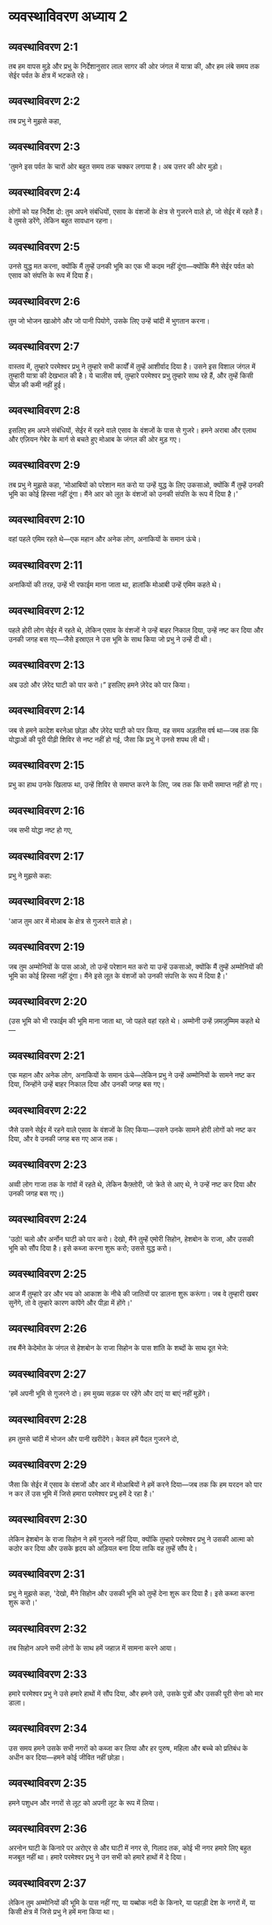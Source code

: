 # व्यवस्थाविवरण अध्याय 2

## व्यवस्थाविवरण 2:1
तब हम वापस मुड़े और प्रभु के निर्देशानुसार लाल सागर की ओर जंगल में यात्रा की, और हम लंबे समय तक सेईर पर्वत के क्षेत्र में भटकते रहे।

## व्यवस्थाविवरण 2:2
तब प्रभु ने मुझसे कहा,

## व्यवस्थाविवरण 2:3
'तुमने इस पर्वत के चारों ओर बहुत समय तक चक्कर लगाया है। अब उत्तर की ओर मुड़ो।

## व्यवस्थाविवरण 2:4
लोगों को यह निर्देश दो: तुम अपने संबंधियों, एसाव के वंशजों के क्षेत्र से गुजरने वाले हो, जो सेईर में रहते हैं। वे तुमसे डरेंगे, लेकिन बहुत सावधान रहना।

## व्यवस्थाविवरण 2:5
उनसे युद्ध मत करना, क्योंकि मैं तुम्हें उनकी भूमि का एक भी कदम नहीं दूंगा—क्योंकि मैंने सेईर पर्वत को एसाव को संपत्ति के रूप में दिया है।

## व्यवस्थाविवरण 2:6
तुम जो भोजन खाओगे और जो पानी पियोगे, उसके लिए उन्हें चांदी में भुगतान करना।

## व्यवस्थाविवरण 2:7
वास्तव में, तुम्हारे परमेश्वर प्रभु ने तुम्हारे सभी कार्यों में तुम्हें आशीर्वाद दिया है। उसने इस विशाल जंगल में तुम्हारी यात्रा की देखभाल की है। ये चालीस वर्ष, तुम्हारे परमेश्वर प्रभु तुम्हारे साथ रहे हैं, और तुम्हें किसी चीज़ की कमी नहीं हुई।

## व्यवस्थाविवरण 2:8
इसलिए हम अपने संबंधियों, सेईर में रहने वाले एसाव के वंशजों के पास से गुजरे। हमने अराबा और एलाथ और एज़ियन गेबेर के मार्ग से बचते हुए मोआब के जंगल की ओर मुड़ गए।

## व्यवस्थाविवरण 2:9
तब प्रभु ने मुझसे कहा, 'मोआबियों को परेशान मत करो या उन्हें युद्ध के लिए उकसाओ, क्योंकि मैं तुम्हें उनकी भूमि का कोई हिस्सा नहीं दूंगा। मैंने आर को लूत के वंशजों को उनकी संपत्ति के रूप में दिया है।'

## व्यवस्थाविवरण 2:10
वहां पहले एमिम रहते थे—एक महान और अनेक लोग, अनाकियों के समान ऊंचे।

## व्यवस्थाविवरण 2:11
अनाकियों की तरह, उन्हें भी रफाईम माना जाता था, हालांकि मोआबी उन्हें एमिम कहते थे।

## व्यवस्थाविवरण 2:12
पहले होरी लोग सेईर में रहते थे, लेकिन एसाव के वंशजों ने उन्हें बाहर निकाल दिया, उन्हें नष्ट कर दिया और उनकी जगह बस गए—जैसे इस्राएल ने उस भूमि के साथ किया जो प्रभु ने उन्हें दी थी।

## व्यवस्थाविवरण 2:13
अब उठो और ज़ेरेद घाटी को पार करो।” इसलिए हमने ज़ेरेद को पार किया।

## व्यवस्थाविवरण 2:14
जब से हमने कादेश बरनेआ छोड़ा और ज़ेरेद घाटी को पार किया, वह समय अड़तीस वर्ष था—जब तक कि योद्धाओं की पूरी पीढ़ी शिविर से नष्ट नहीं हो गई, जैसा कि प्रभु ने उनसे शपथ ली थी।

## व्यवस्थाविवरण 2:15
प्रभु का हाथ उनके खिलाफ था, उन्हें शिविर से समाप्त करने के लिए, जब तक कि सभी समाप्त नहीं हो गए।

## व्यवस्थाविवरण 2:16
जब सभी योद्धा नष्ट हो गए,

## व्यवस्थाविवरण 2:17
प्रभु ने मुझसे कहा:

## व्यवस्थाविवरण 2:18
'आज तुम आर में मोआब के क्षेत्र से गुजरने वाले हो।

## व्यवस्थाविवरण 2:19
जब तुम अम्मोनियों के पास आओ, तो उन्हें परेशान मत करो या उन्हें उकसाओ, क्योंकि मैं तुम्हें अम्मोनियों की भूमि का कोई हिस्सा नहीं दूंगा। मैंने इसे लूत के वंशजों को उनकी संपत्ति के रूप में दिया है।'

## व्यवस्थाविवरण 2:20
(उस भूमि को भी रफाईम की भूमि माना जाता था, जो पहले वहां रहते थे। अम्मोनी उन्हें ज़मज़ुम्मिम कहते थे—

## व्यवस्थाविवरण 2:21
एक महान और अनेक लोग, अनाकियों के समान ऊंचे—लेकिन प्रभु ने उन्हें अम्मोनियों के सामने नष्ट कर दिया, जिन्होंने उन्हें बाहर निकाल दिया और उनकी जगह बस गए।

## व्यवस्थाविवरण 2:22
जैसे उसने सेईर में रहने वाले एसाव के वंशजों के लिए किया—उसने उनके सामने होरी लोगों को नष्ट कर दिया, और वे उनकी जगह बस गए आज तक।

## व्यवस्थाविवरण 2:23
अव्वी लोग गाजा तक के गांवों में रहते थे, लेकिन कैफ़्तोरी, जो क्रेते से आए थे, ने उन्हें नष्ट कर दिया और उनकी जगह बस गए।)

## व्यवस्थाविवरण 2:24
'उठो! चलो और अर्नोन घाटी को पार करो। देखो, मैंने तुम्हें एमोरी सिहोन, हेशबोन के राजा, और उसकी भूमि को सौंप दिया है। इसे कब्जा करना शुरू करो; उससे युद्ध करो।

## व्यवस्थाविवरण 2:25
आज मैं तुम्हारे डर और भय को आकाश के नीचे की जातियों पर डालना शुरू करूंगा। जब वे तुम्हारी खबर सुनेंगे, तो वे तुम्हारे कारण कांपेंगे और पीड़ा में होंगे।'

## व्यवस्थाविवरण 2:26
तब मैंने केदेमोत के जंगल से हेशबोन के राजा सिहोन के पास शांति के शब्दों के साथ दूत भेजे:

## व्यवस्थाविवरण 2:27
'हमें अपनी भूमि से गुजरने दो। हम मुख्य सड़क पर रहेंगे और दाएं या बाएं नहीं मुड़ेंगे।

## व्यवस्थाविवरण 2:28
हम तुमसे चांदी में भोजन और पानी खरीदेंगे। केवल हमें पैदल गुजरने दो,

## व्यवस्थाविवरण 2:29
जैसा कि सेईर में एसाव के वंशजों और आर में मोआबियों ने हमें करने दिया—जब तक कि हम यरदन को पार न कर लें उस भूमि में जिसे हमारा परमेश्वर प्रभु हमें दे रहा है।'

## व्यवस्थाविवरण 2:30
लेकिन हेशबोन के राजा सिहोन ने हमें गुजरने नहीं दिया, क्योंकि तुम्हारे परमेश्वर प्रभु ने उसकी आत्मा को कठोर कर दिया और उसके हृदय को अड़ियल बना दिया ताकि वह तुम्हें सौंप दे।

## व्यवस्थाविवरण 2:31
प्रभु ने मुझसे कहा, 'देखो, मैंने सिहोन और उसकी भूमि को तुम्हें देना शुरू कर दिया है। इसे कब्जा करना शुरू करो।'

## व्यवस्थाविवरण 2:32
तब सिहोन अपने सभी लोगों के साथ हमें जहाज़ में सामना करने आया।

## व्यवस्थाविवरण 2:33
हमारे परमेश्वर प्रभु ने उसे हमारे हाथों में सौंप दिया, और हमने उसे, उसके पुत्रों और उसकी पूरी सेना को मार डाला।

## व्यवस्थाविवरण 2:34
उस समय हमने उसके सभी नगरों को कब्जा कर लिया और हर पुरुष, महिला और बच्चे को प्रतिबंध के अधीन कर दिया—हमने कोई जीवित नहीं छोड़ा।

## व्यवस्थाविवरण 2:35
हमने पशुधन और नगरों से लूट को अपनी लूट के रूप में लिया।

## व्यवस्थाविवरण 2:36
अरनोन घाटी के किनारे पर अरोएर से और घाटी में नगर से, गिलाद तक, कोई भी नगर हमारे लिए बहुत मजबूत नहीं था। हमारे परमेश्वर प्रभु ने उन सभी को हमारे हाथों में दे दिया।

## व्यवस्थाविवरण 2:37
लेकिन तुम अम्मोनियों की भूमि के पास नहीं गए, या यब्बोक नदी के किनारे, या पहाड़ी देश के नगरों में, या किसी क्षेत्र में जिसे प्रभु ने हमें मना किया था।
